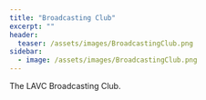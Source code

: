 ```yaml
---
title: "Broadcasting Club"
excerpt: ""
header:
  teaser: /assets/images/BroadcastingClub.png
sidebar:
  - image: /assets/images/BroadcastingClub.png
---
```


The LAVC Broadcasting Club.
